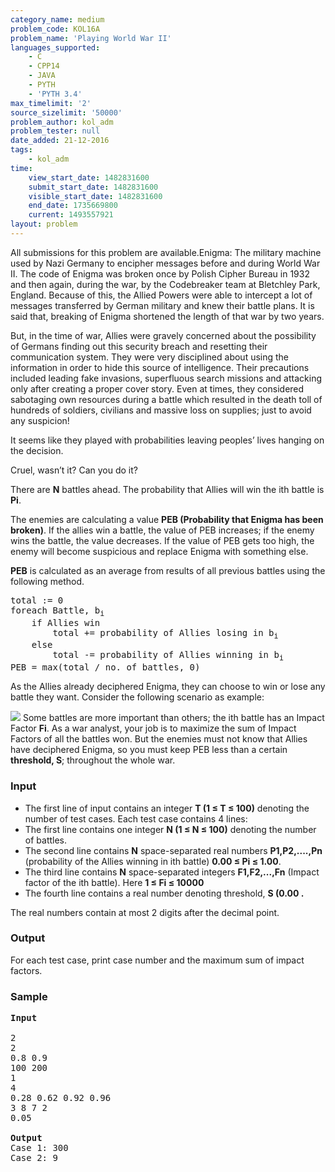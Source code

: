 ```yaml
---
category_name: medium
problem_code: KOL16A
problem_name: 'Playing World War II'
languages_supported:
    - C
    - CPP14
    - JAVA
    - PYTH
    - 'PYTH 3.4'
max_timelimit: '2'
source_sizelimit: '50000'
problem_author: kol_adm
problem_tester: null
date_added: 21-12-2016
tags:
    - kol_adm
time:
    view_start_date: 1482831600
    submit_start_date: 1482831600
    visible_start_date: 1482831600
    end_date: 1735669800
    current: 1493557921
layout: problem
---
```

All submissions for this problem are available.Enigma: The military machine used by Nazi Germany to encipher messages before and during World War II. The code of Enigma was broken once by Polish Cipher Bureau in 1932 and then again, during the war, by the Codebreaker team at Bletchley Park, England. Because of this, the Allied Powers were able to intercept a lot of messages transferred by German military and knew their battle plans. It is said that, breaking of Enigma shortened the length of that war by two years.

But, in the time of war, Allies were gravely concerned about the possibility of Germans finding out this security breach and resetting their communication system. They were very disciplined about using the information in order to hide this source of intelligence. Their precautions included leading fake invasions, superfluous search missions and attacking only after creating a proper cover story. Even at times, they considered sabotaging own resources during a battle which resulted in the death toll of hundreds of soldiers, civilians and massive loss on supplies; just to avoid any suspicion!

It seems like they played with probabilities leaving peoples’ lives hanging on the decision.

Cruel, wasn’t it? Can you do it?

There are **N** battles ahead. The probability that Allies will win the ith battle is **Pi**.

The enemies are calculating a value **PEB (Probability that Enigma has been broken)**. If the allies win a battle, the value of PEB increases; if the enemy wins the battle, the value decreases. If the value of PEB gets too high, the enemy will become suspicious and replace Enigma with something else.

**PEB** is calculated as an average from results of all previous battles using the following method.

<pre>
total := 0
foreach Battle, b<sub>i</sub>
	if Allies win
		total += probability of Allies losing in b<sub>i</sub>
	else
		total -= probability of Allies winning in b<sub>i</sub>
PEB = max(total / no. of battles, 0)
</pre>
As the Allies already deciphered Enigma, they can choose to win or lose any battle they want. Consider the following scenario as example:

![](https://www.codechef.com/download/upload/ACM16KOL/A.png)
Some battles are more important than others; the ith battle has an Impact Factor **Fi**. As a war analyst, your job is to maximize the sum of Impact Factors of all the battles won. But the enemies must not know that Allies have deciphered Enigma, so you must keep PEB less than a certain **threshold, S**; throughout the whole war.

### Input

- The first line of input contains an integer **T (1 ≤ T ≤ 100)** denoting the number of test cases. Each test case contains 4 lines:
- The first line contains one integer **N (1 ≤ N ≤ 100)** denoting the number of battles.
- The second line contains **N** space-separated real numbers **P1,P2,....,Pn** (probability of the Allies winning in ith battle) **0.00 ≤ Pi ≤ 1.00**.
- The third line contains **N** space-separated integers **F1,F2,...,Fn** (Impact factor of the ith battle). Here **1 ≤ Fi ≤ 10000**
- The fourth line contains a real number denoting threshold, **S (0.00 .**

The real numbers contain at most 2 digits after the decimal point.

### Output

For each test case, print case number and the maximum sum of impact factors.

### Sample 

<pre><b>Input</b>     

2
2
0.8 0.9
100 200
1
4
0.28 0.62 0.92 0.96
3 8 7 2
0.05

<b>Output</b>
Case 1: 300
Case 2: 9
</pre>